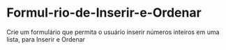 # Formul-rio-de-Inserir-e-Ordenar
Crie um formulário que permita o usuário inserir números inteiros em uma lista, para Inserir e Ordenar
